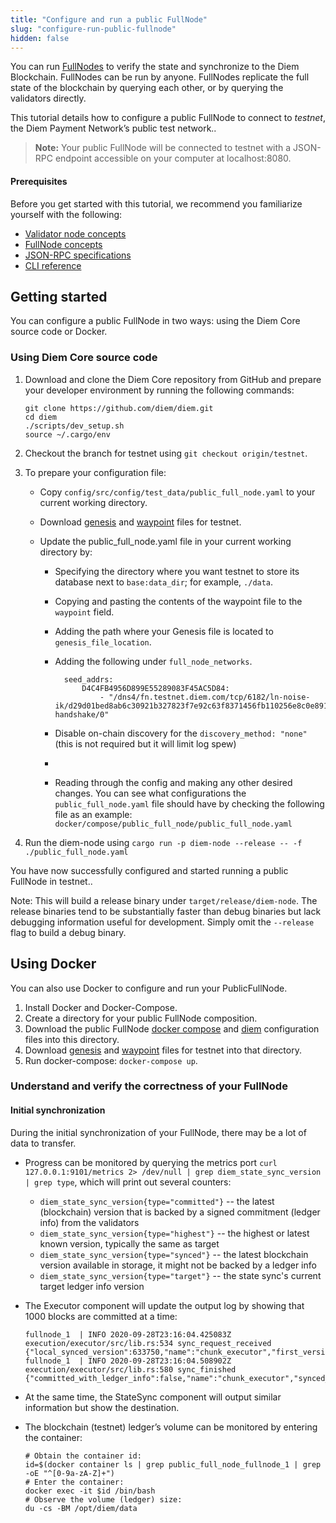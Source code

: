 ```yaml
---
title: "Configure and run a public FullNode"
slug: "configure-run-public-fullnode"
hidden: false
---
```

You can run [FullNodes](/basics/basics-fullnodes) to verify the state and synchronize to the Diem Blockchain. FullNodes can be run by anyone. FullNodes replicate the full state of the blockchain by querying each other, or by querying the validators directly.

This tutorial details how to configure a public FullNode to connect to *testnet*, the Diem Payment Network’s public test network..

>
> **Note:** Your public FullNode will be connected to testnet with a JSON-RPC endpoint accessible on your computer at localhost:8080.
>

#### Prerequisites
Before you get started with this tutorial, we recommend you familiarize yourself with the following:
* [Validator node concepts](/basics/basics-validator-nodes) 
* [FullNode concepts](/basics/basics-fullnodes) 
* [JSON-RPC specifications](https://github.com/diem/diem/blob/main/json-rpc/json-rpc-spec.md)
* [CLI reference](/tools/cli-reference)


## Getting started
You can configure a public FullNode in two ways: using the Diem Core source code or Docker.

### Using Diem Core source code
1. Download and clone the Diem Core repository from GitHub and prepare your developer environment by running the following commands:
     ```
     git clone https://github.com/diem/diem.git
     cd diem
     ./scripts/dev_setup.sh
     source ~/.cargo/env
     ```

2. Checkout the branch for testnet using `git checkout origin/testnet`.

3. To prepare your configuration file:

     * Copy `config/src/config/test_data/public_full_node.yaml` to your current working directory.

     * Download [genesis](https://testnet.diem.com/genesis.blob) and [waypoint](https://testnet.diem.com/waypoint.txt) files for testnet.

     * Update the public_full_node.yaml file in your current working directory by:

       * Specifying the directory where you want testnet to store its database next to `base:data_dir`; for example, `./data`.

       * Copying and pasting the contents of the waypoint file to the `waypoint` field.

       * Adding the path where your Genesis file is located to `genesis_file_location`.
        * Adding the following under `full_node_networks`.

          ```
          	seed_addrs:
                D4C4FB4956D899E55289083F45AC5D84:
                    - "/dns4/fn.testnet.diem.com/tcp/6182/ln-noise-ik/d29d01bed8ab6c30921b327823f7e92c63f8371456fb110256e8c0e8911f4938/ln-handshake/0"
          ```
        * Disable on-chain discovery for the `discovery_method: "none"` (this is not required but it will limit log spew)
       * 

       * Reading through the config and making any other desired changes. You can see what configurations the `public_full_node.yaml` file should have by checking the following file as an example: `docker/compose/public_full_node/public_full_node.yaml`
4. Run the diem-node using `cargo run -p diem-node --release -- -f ./public_full_node.yaml`

You have now successfully configured and started running a public FullNode in testnet..

Note: This will build a release binary under `target/release/diem-node`. The release binaries tend to be substantially faster than debug binaries but lack debugging information useful for development. Simply omit the `--release` flag to build a debug binary.

## Using Docker

You can also use Docker to configure and run your PublicFullNode.

1. Install Docker and Docker-Compose.
2. Create a directory for your public FullNode composition.
3. Download the public FullNode [docker compose](https://github.com/diem/diem/tree/main/docker/compose/public_full_node/docker-compose.yaml) and [diem](https://github.com/diem/diem/tree/main/docker/compose/public_full_node/public_full_node.yaml) configuration files into this directory.
4. Download [genesis](https://testnet.diem.com/genesis.blob) and [waypoint](https://testnet.diem.com/waypoint.txt) files for testnet into that directory.
5. Run docker-compose: `docker-compose up`.

### Understand and verify the correctness of your FullNode

#### Initial synchronization
During the initial synchronization of your FullNode, there may be a lot of data to transfer.

* Progress can be monitored by querying the metrics port `curl 127.0.0.1:9101/metrics 2> /dev/null | grep diem_state_sync_version | grep type`, which will print out several counters:
  * `diem_state_sync_version{type="committed"}` -- the latest (blockchain) version that is backed by a signed commitment (ledger info) from the validators
  * `diem_state_sync_version{type="highest"}` -- the highest or latest known version, typically the same as target
  * `diem_state_sync_version{type="synced"}` -- the latest blockchain version available in storage, it might not be backed by a ledger info
  * `diem_state_sync_version{type="target"}` -- the state sync's current target ledger info version
* The Executor component will update the output log by showing that 1000 blocks are committed at a time:

  ```
  fullnode_1  | INFO 2020-09-28T23:16:04.425083Z execution/executor/src/lib.rs:534 sync_request_received {"local_synced_version":633750,"name":"chunk_executor","first_version_in_request":633751,"num_txns_in_request":250}
  fullnode_1  | INFO 2020-09-28T23:16:04.508902Z execution/executor/src/lib.rs:580 sync_finished {"committed_with_ledger_info":false,"name":"chunk_executor","synced_to_version":634000}
  ```

* At the same time, the StateSync component will output similar information but show the destination.

* The blockchain (testnet) ledger’s volume can be monitored by entering the container:

  ```
  # Obtain the container id:
  id=$(docker container ls | grep public_full_node_fullnode_1 | grep -oE "^[0-9a-zA-Z]+")
  # Enter the container:
  docker exec -it $id /bin/bash
  # Observe the volume (ledger) size:
  du -cs -BM /opt/diem/data
  ```